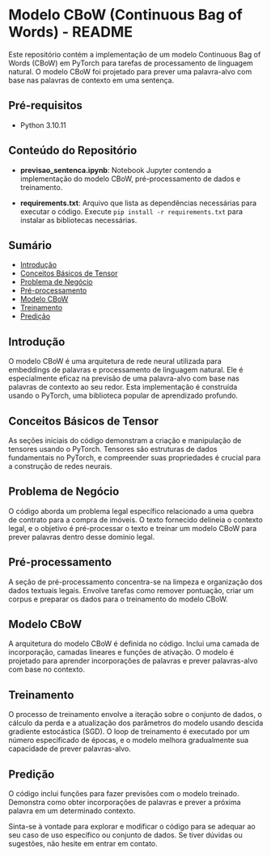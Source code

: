 # Modelo CBoW (Continuous Bag of Words) - README

Este repositório contém a implementação de um modelo Continuous Bag of Words (CBoW) em PyTorch para tarefas de processamento de linguagem natural. O modelo CBoW foi projetado para prever uma palavra-alvo com base nas palavras de contexto em uma sentença.

## Pré-requisitos
- Python 3.10.11

## Conteúdo do Repositório

- **previsao_sentenca.ipynb**: Notebook Jupyter contendo a implementação do modelo CBoW, pré-processamento de dados e treinamento.
  
- **requirements.txt**: Arquivo que lista as dependências necessárias para executar o código. Execute `pip install -r requirements.txt` para instalar as bibliotecas necessárias.

## Sumário
- [Introdução](#introdução)
- [Conceitos Básicos de Tensor](#conceitos-básicos-de-tensor)
- [Problema de Negócio](#problema-de-negócio)
- [Pré-processamento](#pré-processamento)
- [Modelo CBoW](#modelo-cbow)
- [Treinamento](#treinamento)
- [Predição](#predição)

## Introdução
O modelo CBoW é uma arquitetura de rede neural utilizada para embeddings de palavras e processamento de linguagem natural. Ele é especialmente eficaz na previsão de uma palavra-alvo com base nas palavras de contexto ao seu redor. Esta implementação é construída usando o PyTorch, uma biblioteca popular de aprendizado profundo.

## Conceitos Básicos de Tensor
As seções iniciais do código demonstram a criação e manipulação de tensores usando o PyTorch. Tensores são estruturas de dados fundamentais no PyTorch, e compreender suas propriedades é crucial para a construção de redes neurais.

## Problema de Negócio
O código aborda um problema legal específico relacionado a uma quebra de contrato para a compra de imóveis. O texto fornecido delineia o contexto legal, e o objetivo é pré-processar o texto e treinar um modelo CBoW para prever palavras dentro desse domínio legal.

## Pré-processamento
A seção de pré-processamento concentra-se na limpeza e organização dos dados textuais legais. Envolve tarefas como remover pontuação, criar um corpus e preparar os dados para o treinamento do modelo CBoW.

## Modelo CBoW
A arquitetura do modelo CBoW é definida no código. Inclui uma camada de incorporação, camadas lineares e funções de ativação. O modelo é projetado para aprender incorporações de palavras e prever palavras-alvo com base no contexto.

## Treinamento
O processo de treinamento envolve a iteração sobre o conjunto de dados, o cálculo da perda e a atualização dos parâmetros do modelo usando descida gradiente estocástica (SGD). O loop de treinamento é executado por um número especificado de épocas, e o modelo melhora gradualmente sua capacidade de prever palavras-alvo.

## Predição
O código inclui funções para fazer previsões com o modelo treinado. Demonstra como obter incorporações de palavras e prever a próxima palavra em um determinado contexto.

Sinta-se à vontade para explorar e modificar o código para se adequar ao seu caso de uso específico ou conjunto de dados. Se tiver dúvidas ou sugestões, não hesite em entrar em contato.

